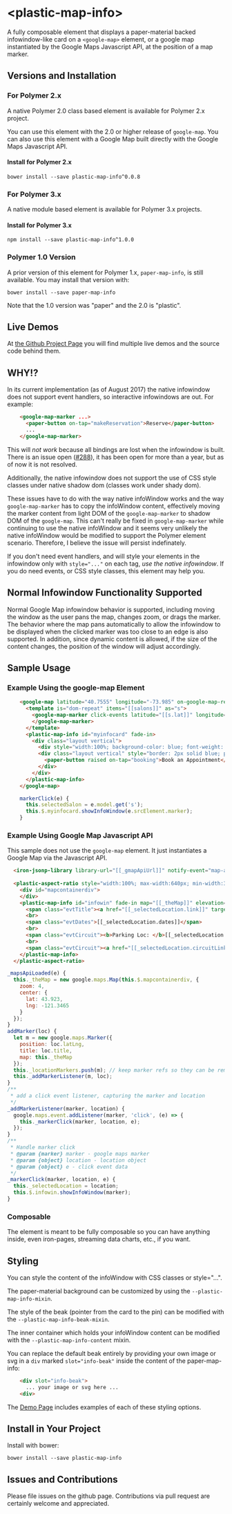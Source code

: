 # \<plastic-map-info\>

A fully composable element that displays a paper-material backed infowindow-like card on a `<google-map>` element,
or a google map instantiated by the Google Maps Javascript API, at the position of a map marker.

## Versions and Installation

### For Polymer 2.x

A native Polymer 2.0 class based element is available for Polymer 2.x project.

You can use this element with the 2.0 or higher release of `google-map`.  You can also use this element with a Google Map built directly with the Google Maps Javascript API.

#### Install for Polymer 2.x 
`bower install --save plastic-map-info^0.0.8`

### For Polymer 3.x

A native module based element is available for Polymer 3.x projects.
#### Install for Polymer 3.x 
`npm install --save plastic-map-info^1.0.0`

### Polymer 1.0 Version
A prior version of this element for Polymer 1.x, `paper-map-info`, is still available.  You may install that version
with:

`bower install --save paper-map-info`

Note that the 1.0 version was "paper" and the 2.0 is "plastic".

## Live Demos

At [the Github Project Page](https://mlisook.github.io/plastic-map-info) you will find multiple live demos and the source code behind them.

## WHY!?

In its current implementation (as of August 2017) the native infowindow does not support event handlers, so interactive infowindows are out.  For example:
```html
    <google-map-marker ...>
      <paper-button on-tap="makeReservation">Reserve</paper-button>
      ...
    </google-map-marker>
```
This will _not work_ because all bindings are lost when the infowindow is built. There is an issue open ([#288](https://github.com/GoogleWebComponents/google-map/issues/288)), it has been open for more than a year, but as of now it is not resolved.

Additionally, the native infowindow does not support the use of CSS style classes under native shadow dom (classes work under shady dom).

These issues have to do with the way native infoWindow works and the way `google-map-marker` has to copy the infoWindow content, effectively moving the marker content from light DOM of the `google-map-marker` to shadow DOM of the `google-map`. This can't really be fixed in `google-map-marker` while continuing to use the native infoWindow and it seems very unlikely the native infoWindow would be modified to support the Polymer element scenario. Therefore, I believe the issue will persist indefinately.

If you don't need event handlers, and will style your elements in the infowindow only with `style="..."` on each tag, _use the native infowindow_.  If you do need events, or CSS style classes, this element may help you.

## Normal Infowindow Functionality Supported

Normal Google Map infowindow behavior is supported, including moving the window as the user pans the map, changes zoom, or drags the marker. The behavior where the map pans automatically to allow the infowindow to be displayed when the clicked marker was too close to an edge is also supported. In addition, since dynamic content is allowed, if the size of the content changes, the position of the window will adjust accordingly.

## Sample Usage
### Example Using the google-map Element
```html
    <google-map latitude="40.7555" longitude="-73.985" on-google-map-ready="mapReady" fit-to-markers>
      <template is="dom-repeat" items="[[salons]]" as="s">
        <google-map-marker click-events latitude="[[s.lat]]" longitude="[[s.lng]]" on-google-map-marker-click="markerClick">
        </google-map-marker>
      </template>
      <plastic-map-info id="myinfocard" fade-in>
        <div class="layout vertical">
          <div style="width:100%; background-color: blue; font-weight: bold; color: white; padding: 5px;">[[selectedSalon.name]]</div>
          <div class="layout vertical" style="border: 2px solid blue; padding: 5px;">
            <paper-button raised on-tap="booking">Book an Appointment</paper-button>
          </div>
        </div>
      </plastic-map-info>
    </google-map>
```
```javascript
    markerClick(e) {
      this.selectedSalon = e.model.get('s');
      this.$.myinfocard.showInfoWindow(e.srcElement.marker);
    }
```
### Example Using Google Map Javascript API 
This sample does not use the `google-map` element. It just instantiates a Google Map via the Javascript API.

```html
  <iron-jsonp-library library-url="[[_gmapApiUrl]]" notify-event="map-api-load" library-loaded="{{_ijplLoaded}}" on-map-api-load="_mapsApiLoaded"></iron-jsonp-library>
    
  <plastic-aspect-ratio style="width:100%; max-width:640px; min-width:300px;" aspect-height="3" aspect-width="4">
    <div id="mapcontainerdiv">
    </div>
    <plastic-map-info id="infowin" fade-in map="[[_theMap]]" elevation="4">
      <span class="evtTitle"><a href="[[_selectedLocation.link]]" target="_blank">[[_selectedLocation.title]]</a></span>
      <br>
      <span class="evtDates">[[_selectedLocation.dates]]</span>
      <br>
      <span class="evtCircuit"><b>Parking Loc: </b>[[_selectedLocation.parkingLocation]]</span>
      <br>
      <span class="evtCircuit"><a href="[[_selectedLocation.circuitLink]]" target="_blank">[[_selectedLocation.circuitName]]</a></span>
    </plastic-map-info>
  </plastic-aspect-ratio>    
```
```javascript
_mapsApiLoaded(e) {
  this._theMap = new google.maps.Map(this.$.mapcontainerdiv, {
    zoom: 4,
    center: {
      lat: 43.923,
      lng: -121.3465
    }
  });
}
addMarker(loc) {
  let m = new google.maps.Marker({
    position: loc.latLng,
    title: loc.title,
    map: this._theMap
  });
  this._locationMarkers.push(m); // keep marker refs so they can be removed later
  this._addMarkerListener(m, loc);
}
/**
 * add a click event listener, capturing the marker and location
 */
_addMarkerListener(marker, location) {
  google.maps.event.addListener(marker, 'click', (e) => {
    this._markerClick(marker, location, e);
  });
}
/**
 * Handle marker click
 * @param {marker} marker - google maps marker
 * @param {object} location - location object
 * @param {object} e - click event data
 */
_markerClick(marker, location, e) {
  this._selectedLocation = location;
  this.$.infowin.showInfoWindow(marker);
}
```

### Composable
The element is meant to be fully composable so you can have anything inside, even iron-pages, streaming data charts, etc., if you want.

## Styling

You can style the content of the infoWindow with CSS classes or style="...".

The paper-material background can be customized by using the `--plastic-map-info-mixin`.  

The style of the beak (pointer from the card to the pin) can be modified with the `--plastic-map-info-beak-mixin`.

The inner container which holds your infoWindow content can be modified with the `--plastic-map-info-content` mixin.

You can replace the default beak entirely by providing your own image or svg in a `div` marked `slot="info-beak"` inside the content of the paper-map-info:
```html
    <div slot="info-beak">
      ... your image or svg here ...
    <div>
```
The [Demo Page](https://mlisook.github.io/plastic-map-info) includes examples of each of these styling options.

## Install in Your Project

Install with bower:

`bower install --save plastic-map-info`

## Issues and Contributions

Please file issues on the github page. Contributions via pull request are certainly welcome and appreciated.
